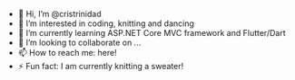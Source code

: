 - 👋 Hi, I’m @cristrinidad
- 👀 I’m interested in coding, knitting and dancing
- 🌱 I’m currently learning ASP.NET Core MVC framework and Flutter/Dart
- 💞️ I’m looking to collaborate on ...
- 📫 How to reach me: here!
- ⚡ Fun fact: I am currently knitting a sweater!

<!---
cristrinidad/cristrinidad is a ✨ special ✨ repository because its `README.md` (this file) appears on your GitHub profile.
You can click the Preview link to take a look at your changes.
--->
